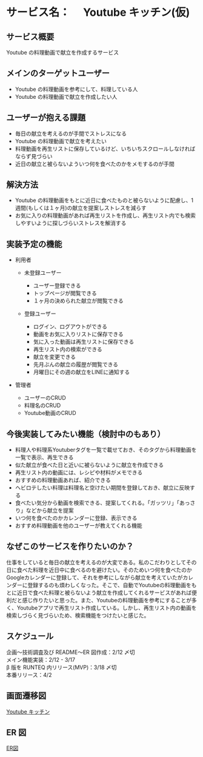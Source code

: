 # サービス名：　 Youtube キッチン(仮)

## サービス概要

Youtube の料理動画で献立を作成するサービス

## メインのターゲットユーザー

- Youtube の料理動画を参考にして、料理している人</br>
- Youtube の料理動画で献立を作成したい人</br>

## ユーザーが抱える課題

- 毎日の献立を考えるのが手間でストレスになる</br>
- Youtube の料理動画で献立を考えたい</br>
- 料理動画を再生リストに保存しているけど、いちいちスクロールしなければならず見づらい</br>
- 近日の献立と被らないよういつ何を食べたのかをメモするのが手間

## 解決方法

- Youtube の料理動画をもとに近日に食べたものと被らないように配慮し、1 週間(もしくは１ヶ月)の献立を提案しストレスを減らす</br>
- お気に入りの料理動画があれば再生リストを作成し、再生リスト内でも検索しやすいように探しづらいストレスを解消する

## 実装予定の機能

- 利用者</br>
  - 未登録ユーザー</br>
    - ユーザー登録できる</br>
    - トップページが閲覧できる</br>
    - １ヶ月の決められた献立が閲覧できる</br>

  - 登録ユーザー</br>
    - ログイン、ログアウトができる</br>
    - 動画をお気に入りリストに保存できる</br>
    - 気に入った動画は再生リストに保存できる</br>
    - 再生リスト内の検索ができる<br>
    - 献立を変更できる<br>
    - 先月ぶんの献立の履歴が閲覧できる<br>
    - 月曜日にその週の献立をLINEに通知する</br>

- 管理者</br>
  - ユーザーのCRUD</br>
  - 料理名のCRUD</br>
  - Youtube動画のCRUD</br>

## 今後実装してみたい機能（検討中のもあり）

- 料理人や料理系Youtuberタグを一覧で載せておき、そのタグから料理動画を一覧で表示、再生できる</br>
- 似た献立が食べた日と近いに被らないように献立を作成できる</br>
- 再生リスト内の動画には、レシピや材料がメモできる</br>
- おすすめの料理動画あれば、紹介できる</br>
- ヘビロテしたい料理は料理名と空けたい期間を登録しておき、献立に反映する</br>
- 食べたい気分から動画を検索できる、提案してくれる。「ガッツリ」「あっさり」などから献立を提案</br>
- いつ何を食べたのかカレンダーに登録、表示できる</br>
- おすすめ料理動画を他のユーザーが教えてくれる機能

## なぜこのサービスを作りたいのか？

仕事をしていると毎日の献立を考えるのが大変である。私のこだわりとしてその日に食べた料理を近日中に食べるのを避けたい。そのためいつ何を食べたのかGoogleカレンダーに登録して、それを参考にしながら献立を考えていたがカレンダーに登録するのも煩わしくなった。そこで、自動でYoutubeの料理動画をもとに近日で食べた料理と被らないよう献立を作成してくれるサービスがあれば便利だと感じ作りたいと思った。また、Youtubeの料理動画を参考にすることが多く、Youtubeアプリで再生リスト作成している。しかし、再生リスト内の動画を検索しづらく見づらいため、検索機能をつけたいと感じた。

## スケジュール

企画〜技術調査及び README〜ER 図作成：2/12 〆切</br>
メイン機能実装：2/12 - 3/17</br>
β 版を RUNTEQ 内リリース(MVP)：3/18 〆切</br>
本番リリース：4/2

## 画面遷移図

[Youtube キッチン](https://www.figma.com/file/qCH0aAnM3k2fJmUI60gIZ0/Youtube%E3%80%80%E3%82%AD%E3%83%83%E3%83%81%E3%83%B3%EF%BC%88%E4%BB%AE%EF%BC%89?node-id=0%3A1&t=mjXWwoaCMv0IuIe6-1)

## ER 図
[ER図](https://viewer.diagrams.net/?tags=%7B%7D&highlight=0000ff&edit=_blank&layers=1&nav=1#R7V1tk9o2EP41fEwHY5uXj4FLrpneTdJL26T9cqPDOlBjLCqLA%2FLrK4FlAzKcdRgbS5q5ZKwXZLP7aB%2FvaiVa7mi2uiVgPr3HAQxbnXawark3rU5n4Hvsf16x3lZ0vf62YkJQsK1ysoqv6CdMKttJ7QIFMN7rSDEOKZrvV45xFMEx3asDhODlfrdnHO7fdQ4mUKr4OgahXPsNBXSa1DrtdtbwK0STaXLrvp80PIHxjwnBiyi5X4QjuG2ZATFM0jWeggAvd6rcDy13RDCm26vZagRDLlUhse3nPh5pTR%2BZwIgW%2BcDj8L9%2FvBh%2F%2BrZ00M%2BXhb%2Bit5%2Ffud3tMC8gXCSy%2BDOGJE4ema6FhNjTz%2FklBU%2B8ahhTQGiiSLfNKphqKEARJKzC2ZTDEMxjtOm%2BrZmiMLgDa7ygYiBRGj6jFQwetnrkfZlK79hgvMgHf2aDf00ehjeDEE0idj1m353fcUhgzJ7lDsQ06SFLJxHYCyQUrnaqEmndQjyDlKxZl6S1nyhuvV9c7gBE1E13sJGCGiSgnKQjZ9phF4mCVJTVk5R1Wk8PHG%2FDKSboJ9dOmEhzV3eb8hLNQhAxhIPgoGqIN1N6owMUhiMcYq7gDcwPdcw7BQTP%2FwBkAmlSMccoohtB%2BEP2x0Qzav%2Fit3z2rCNWdrIy%2B%2BPdCR3hKKaEYYmPAZlKl5CrdUjxPBk0hM9ifJIInl8%2FYUrx7CgATk%2BA12GR4MAtiAP3YjDoSzD48ttRIDAJUATCB2Y2QTQJt2rbWFGQqS1Ht7nSTiV8KPrDCYqZPJ%2FDjbmboiCAkYJGeoU1sqMCV1EDyWCZWJRHAyEzPRGgbI4w8x9Lak2f8wxNDyRNs%2F71alqY3m3fYTwHYxRN7raf7B5Awa8MCqvjk9MvFRqFhqsAG17bkkEhMmhfkgy6dZOB5xSHQTUGAgZIjHcmE6QQt0zgdSQ1g%2FGY3Y4%2BRmDGn7nlvt9onTBrfO0UUQ0mzKOEgWWAyhlgUDcDCPDpYPAHhaWvu8H3ZV6HM4BCgyx9cTAYZ%2BmdE5PemvpLmXqnU7etd4RZ0MDYpxi21p7JQn6%2Fn8AogCS192xSwAkva2vwVQBhnMX3XAkglgGqZwC%2FbgbwvOI4aBojpBi3hOD5kprHZD2nMHicgzheYhIY5AkUx4V5vCAv4FteqJ4XiiYHXI4XFHIDGscLxfWhPS%2FIa%2F8xu61BXFAcC8ZxgS%2B%2FNIww%2FvEXCiC2GV2spS%2BWa9NUnoJmO9Vw%2BdF7y9%2Bl53Sl86A5OV2%2BTN865XT5lsFTUcgMblROlwIUjCPwrhwFtmRwpjOnTga153R1FWK9TfPlUohbJujKoVyKaGhQMpcCGMzjAtmZs1xQORfUnt3VVfAPG8cFxdWhPRfI%2Fh%2BdLmZPEUDh44IYlPalAArzOKFvKaByCqg%2F66t7PK%2B7cSa%2FX1j8upv8nryB6wXB5eNmV0fLnLQvBUgYZ%2FB7chY4X9EZsn8zQH7YRR3W4omJlNhrr6C5Tu166fa6Z8N4pa%2Fp9Irj4lrWdHpyGE%2BnNZ0U5ZbKe3Ikz6g1HQUomEfhNo5XuhOnTga1r%2Bn05Djex7rJoDy3rmcjeako5EjeIobk8foJoRr9m0cAcsKHJYDKCaD2hZyefJaTTgRg43pCFAJVe3G9AGLNGcBG8Y4jQnYPb2FEoA3fsZb%2BwTGb3aJxm8GlLHXfemylh%2B%2FSKdCc8F1f9th0Ct%2F1rcuWikJ22a6fq0sM3ylAwTjuHiicr2g0GSh4b%2BpkUHv4btApDoOm%2BW6D4u9sujPBQF6yM%2Bt4TQUsmEcF8mvCp2hC2ESE3NxaX67jePu%2BnFs06nYxX25gg6%2Bl%2B3KD4qeyX4svN5CDrzr5cgMbfU0PkRNb%2Bk115hSwYByDO23rzZXuzanTQe3enNPW2J3LQG7ZwGmb7tCpoME8PnDkl4UbFE%2Ftyhxv9Zx9b65b9JC7y2XWO44l8NL9uWwWNMehcxyZwXXy6DKgWxJ3HJnEjXLpVMBgIIcrnIhtNCUo%2BHRvoIT6nTpHIW%2BncU6dU3zNVH8%2BkDNzDHPqFNCgMyF0H96Nn%2FuLZTSceb47vAPt29%2FfdXxr%2Fqs3%2F1Xm1%2BerXZcNVidBbZb5zxeFvAw%2F4dnU2uTXnwsAnS1%2BvrkSc39H8zCYQOF%2BMfM5xRMcgfBDVjsk%2FHmgsO1Znzu8UTqfsP9CStcJJ4AFxZw36CxMWpnCyPq7mOq88Dcv%2FOKL4s1qt%2FFGcMaGad4TssHBh4ct0jaVH1EYph8Jsi4zEK23dTs9ZOCI34bDCzKGJ%2BQlfladCk461lFs6%2BPCPAk5AkNA0Qvce47y3%2FA78kFIVeh5hWiqZna9o2VWypTMC%2BtdjX%2FfBUpDsCGOZ34dG%2F3rwoYrhwHu1%2FcwWthYPm89jOUX%2FSGzNKXrAhqz%2B2zKj%2BW7zdto47h677TJgG7Uy%2FsRWRi%2B10YFDOa9yLs2Xbf8YI46JRSN5V%2Fw3UDr0xIynJ%2FNCKdUoM4Ih6NVMefFPXMOzBl1Wu%2Fb104OFeFAkQzejotCw1UR57OWv3rL7xT9RbwyTH%2Bu2uVcj2Ya%2FlOYNsvs50pCjtYEKJ5qHsO3xv6oqRJnMDQotKtt2D99Lak%2Btps7b%2BQF%2FWuHRtOi%2FmmG4S42TtmwK0GGHEy6Z2aKMJr4%2FMwPymem24b%2FuUUXZl7EfAuH%2F8tI5c9VnY30nBP8PzkbrjL0n%2FvE2mzLPglxo8L%2BuZLI2Wd1%2FW%2F6b4v6n4kEnWP%2B%2BdCwO7rOCfyUQwRVJu%2Fno6AjoUCjsI%2BZm7nyRSHH9%2FQP%2FNj9WydkY7dv1W%2F%2Fa8%2Fez9m7pZP9N3LzVr4o5FwvlB6ipzkL2E1bx8OK8jJ%2FhTFeca11%2BF8cDPZqiFfg9EpivOkXbA409A3%2Fi47Xgg35B9Gr3PhTj57fsjL1dmyIw%2BFfXxkqfbNQ8tEv%2FG07I8X%2Bwe%2F9pscSiSG2Xyn5lApVsSLBmO52J2A%2BvccB5D3%2BBw%3D%3D)
